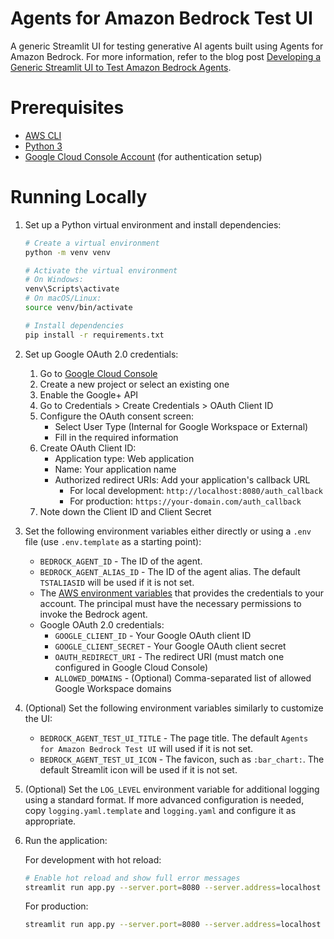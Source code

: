 # Agents for Amazon Bedrock Test UI

A generic Streamlit UI for testing generative AI agents built using Agents for Amazon Bedrock. For more information, refer to the blog post [Developing a Generic Streamlit UI to Test Amazon Bedrock Agents](https://blog.avangards.io/developing-a-generic-streamlit-ui-to-test-amazon-bedrock-agents).

# Prerequisites

- [AWS CLI](https://docs.aws.amazon.com/cli/latest/userguide/getting-started-install.html)
- [Python 3](https://www.python.org/downloads/)
- [Google Cloud Console Account](https://console.cloud.google.com) (for authentication setup)

# Running Locally

1. Set up a Python virtual environment and install dependencies:

   ```bash
   # Create a virtual environment
   python -m venv venv

   # Activate the virtual environment
   # On Windows:
   venv\Scripts\activate
   # On macOS/Linux:
   source venv/bin/activate

   # Install dependencies
   pip install -r requirements.txt
   ```

2. Set up Google OAuth 2.0 credentials:
   1. Go to [Google Cloud Console](https://console.cloud.google.com)
   2. Create a new project or select an existing one
   3. Enable the Google+ API
   4. Go to Credentials > Create Credentials > OAuth Client ID
   5. Configure the OAuth consent screen:
      - Select User Type (Internal for Google Workspace or External)
      - Fill in the required information
   6. Create OAuth Client ID:
      - Application type: Web application
      - Name: Your application name
      - Authorized redirect URIs: Add your application's callback URL
        - For local development: `http://localhost:8080/auth_callback`
        - For production: `https://your-domain.com/auth_callback`
   7. Note down the Client ID and Client Secret

3. Set the following environment variables either directly or using a `.env` file (use `.env.template` as a starting point):
   - `BEDROCK_AGENT_ID` - The ID of the agent.
   - `BEDROCK_AGENT_ALIAS_ID` - The ID of the agent alias. The default `TSTALIASID` will be used if it is not set.
   - The [AWS environment variables](https://docs.aws.amazon.com/cli/latest/userguide/cli-configure-envvars.html) that provides the credentials to your account. The principal must have the necessary permissions to invoke the Bedrock agent.
   - Google OAuth 2.0 credentials:
     * `GOOGLE_CLIENT_ID` - Your Google OAuth client ID
     * `GOOGLE_CLIENT_SECRET` - Your Google OAuth client secret
     * `OAUTH_REDIRECT_URI` - The redirect URI (must match one configured in Google Cloud Console)
     * `ALLOWED_DOMAINS` - (Optional) Comma-separated list of allowed Google Workspace domains
4. (Optional) Set the following environment variables similarly to customize the UI:
   - `BEDROCK_AGENT_TEST_UI_TITLE` - The page title. The default `Agents for Amazon Bedrock Test UI` will used if it is not set.
   - `BEDROCK_AGENT_TEST_UI_ICON` - The favicon, such as `:bar_chart:`. The default Streamlit icon will be used if it is not set.
5. (Optional) Set the `LOG_LEVEL` environment variable for additional logging using a standard format. If more advanced configuration is needed, copy `logging.yaml.template` and `logging.yaml` and configure it as appropriate.
6. Run the application:

   For development with hot reload:
   ```bash
   # Enable hot reload and show full error messages
   streamlit run app.py --server.port=8080 --server.address=localhost --server.runOnSave=true --client.showErrorDetails=true
   ```

   For production:
   ```bash
   streamlit run app.py --server.port=8080 --server.address=localhost
   ```
